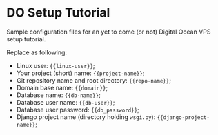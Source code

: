 # DO Setup Tutorial

Sample configuration files for an yet to come (or not) Digital Ocean VPS setup tutorial.

Replace as following:

- Linux user: `{{linux-user}}`;
- Your project (short) name: `{{project-name}}`;
- Git repository name and root directory: `{{repo-name}}`;
- Domain base name: `{{domain}}`;
- Database name: `{{db-name}}`;
- Database user name: `{{db-user}}`;
- Database user password: `{{db_password}}`;
- Django project name (directory holding `wsgi.py`): `{{django-project-name}}`;